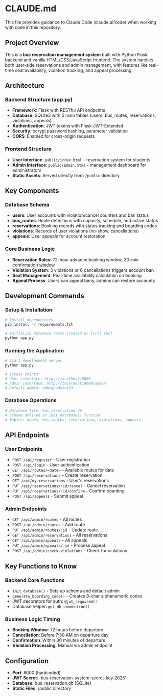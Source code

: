 # CLAUDE.md

This file provides guidance to Claude Code (claude.ai/code) when working with code in this repository.

## Project Overview

This is a **bus reservation management system** built with Python Flask backend and vanilla HTML/CSS/JavaScript frontend. The system handles both user-side reservations and admin management, with features like real-time seat availability, violation tracking, and appeal processing.

## Architecture

### Backend Structure (app.py)
- **Framework**: Flask with RESTful API endpoints
- **Database**: SQLite3 with 5 main tables (users, bus_routes, reservations, violations, appeals)
- **Authentication**: JWT tokens with Flask-JWT-Extended
- **Security**: bcrypt password hashing, parameter validation
- **CORS**: Enabled for cross-origin requests

### Frontend Structure
- **User Interface**: `public/index.html` - reservation system for students
- **Admin Interface**: `public/admin.html` - management dashboard for administrators
- **Static Assets**: Served directly from `/public` directory

## Key Components

### Database Schema
- **users**: User accounts with violation/cancel counters and ban status
- **bus_routes**: Route definitions with capacity, schedule, and active status
- **reservations**: Booking records with status tracking and boarding codes
- **violations**: Records of user violations (no-show, cancellations)
- **appeals**: User appeals for account restoration

### Core Business Logic
- **Reservation Rules**: 72-hour advance booking window, 30-min confirmation window
- **Violation System**: 3 violations or 6 cancellations triggers account ban
- **Seat Management**: Real-time availability calculation on booking
- **Appeal Process**: Users can appeal bans, admins can restore accounts

## Development Commands

### Setup & Installation
```bash
# Install dependencies
pip install -r requirements.txt

# Initialize database (auto-created on first run)
python app.py
```

### Running the Application
```bash
# Start development server
python app.py

# Access points:
# User interface: http://localhost:8000
# Admin interface: http://localhost:8000/admin
# Default admin: admin/admin123
```

### Database Operations
```bash
# Database file: bus_reservation.db
# Schema defined in init_database() function
# Tables: users, bus_routes, reservations, violations, appeals
```

## API Endpoints

### User Endpoints
- `POST /api/register` - User registration
- `POST /api/login` - User authentication
- `GET /api/routes/<date>` - Available routes for date
- `POST /api/reservations` - Create reservation
- `GET /api/my-reservations` - User's reservations
- `PUT /api/reservations/:id/cancel` - Cancel reservation
- `PUT /api/reservations/:id/confirm` - Confirm boarding
- `POST /api/appeals` - Submit appeal

### Admin Endpoints
- `GET /api/admin/routes` - All routes
- `POST /api/admin/routes` - Add route
- `PUT /api/admin/routes/:id` - Update route
- `GET /api/admin/reservations` - All reservations
- `GET /api/admin/appeals` - All appeals
- `PUT /api/admin/appeals/:id` - Process appeal
- `POST /api/admin/check-violations` - Check for violations

## Key Functions to Know

### Backend Core Functions
- `init_database()` - Sets up schema and default admin
- `generate_boarding_code()` - Creates 8-char alphanumeric codes
- JWT decorators for auth: `@jwt_required()` 
- Database helper: `get_db_connection()`

### Business Logic Timing
- **Booking Window**: 72 hours before departure
- **Cancellation**: Before 7:30 AM on departure day
- **Confirmation**: Within 30 minutes of departure
- **Violation Processing**: Manual via admin endpoint

## Configuration
- **Port**: 8000 (hardcoded)
- **JWT Secret**: 'bus-reservation-system-secret-key-2025'
- **Database**: bus_reservation.db (SQLite)
- **Static Files**: /public directory